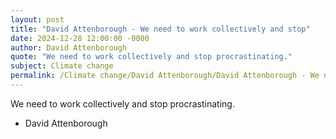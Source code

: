 ```yaml
---
layout: post
title: "David Attenborough - We need to work collectively and stop"
date: 2024-12-28 12:00:00 -0000
author: David Attenborough
quote: "We need to work collectively and stop procrastinating."
subject: Climate change
permalink: /Climate change/David Attenborough/David Attenborough - We need to work collectively and stop
---
```


We need to work collectively and stop procrastinating.

- David Attenborough
